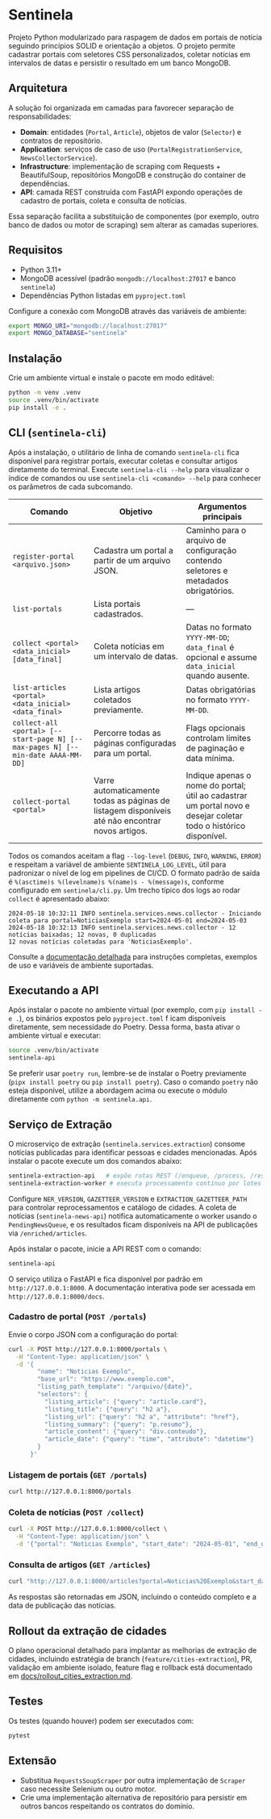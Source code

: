 # Sentinela

Projeto Python modularizado para raspagem de dados em portais de notícia seguindo princípios SOLID e orientação a objetos. O projeto permite cadastrar portais com seletores CSS personalizados, coletar notícias em intervalos de datas e persistir o resultado em um banco MongoDB.

## Arquitetura

A solução foi organizada em camadas para favorecer separação de responsabilidades:

- **Domain**: entidades (`Portal`, `Article`), objetos de valor (`Selector`) e contratos de repositório.
- **Application**: serviços de caso de uso (`PortalRegistrationService`, `NewsCollectorService`).
- **Infrastructure**: implementação de scraping com Requests + BeautifulSoup, repositórios MongoDB e construção do container de dependências.
- **API**: camada REST construída com FastAPI expondo operações de cadastro de portais, coleta e consulta de notícias.

Essa separação facilita a substituição de componentes (por exemplo, outro banco de dados ou motor de scraping) sem alterar as camadas superiores.

## Requisitos

- Python 3.11+
- MongoDB acessível (padrão `mongodb://localhost:27017` e banco `sentinela`)
- Dependências Python listadas em `pyproject.toml`

Configure a conexão com MongoDB através das variáveis de ambiente:

```bash
export MONGO_URI="mongodb://localhost:27017"
export MONGO_DATABASE="sentinela"
```

## Instalação

Crie um ambiente virtual e instale o pacote em modo editável:

```bash
python -m venv .venv
source .venv/bin/activate
pip install -e .
```

## CLI (`sentinela-cli`)

Após a instalação, o utilitário de linha de comando `sentinela-cli` fica disponível para registrar portais, executar coletas e consultar artigos diretamente do terminal. Execute `sentinela-cli --help` para visualizar o índice de comandos ou use `sentinela-cli <comando> --help` para conhecer os parâmetros de cada subcomando.

| Comando | Objetivo | Argumentos principais |
| --- | --- | --- |
| `register-portal <arquivo.json>` | Cadastra um portal a partir de um arquivo JSON. | Caminho para o arquivo de configuração contendo seletores e metadados obrigatórios. |
| `list-portals` | Lista portais cadastrados. | — |
| `collect <portal> <data_inicial> [data_final]` | Coleta notícias em um intervalo de datas. | Datas no formato `YYYY-MM-DD`; `data_final` é opcional e assume `data_inicial` quando ausente. |
| `list-articles <portal> <data_inicial> <data_final>` | Lista artigos coletados previamente. | Datas obrigatórias no formato `YYYY-MM-DD`. |
| `collect-all <portal> [--start-page N] [--max-pages N] [--min-date AAAA-MM-DD]` | Percorre todas as páginas configuradas para um portal. | Flags opcionais controlam limites de paginação e data mínima. |
| `collect-portal <portal>` | Varre automaticamente todas as páginas de listagem disponíveis até não encontrar novos artigos. | Indique apenas o nome do portal; útil ao cadastrar um portal novo e desejar coletar todo o histórico disponível. |

Todos os comandos aceitam a flag `--log-level` (`DEBUG`, `INFO`, `WARNING`, `ERROR`) e respeitam a variável de ambiente `SENTINELA_LOG_LEVEL`, útil para padronizar o nível de log em pipelines de CI/CD. O formato padrão de saída é `%(asctime)s %(levelname)s %(name)s - %(message)s`, conforme configurado em `sentinela/cli.py`. Um trecho típico dos logs ao rodar `collect` é apresentado abaixo:

```text
2024-05-18 10:32:11 INFO sentinela.services.news.collector - Iniciando coleta para portal=NoticiasExemplo start=2024-05-01 end=2024-05-03
2024-05-18 10:32:13 INFO sentinela.services.news.collector - 12 notícias baixadas; 12 novas, 0 duplicadas
12 novas notícias coletadas para 'NoticiasExemplo'.
```

Consulte a [documentação detalhada](docs/cli.md) para instruções completas, exemplos de uso e variáveis de ambiente suportadas.

## Executando a API

Após instalar o pacote no ambiente virtual (por exemplo, com `pip install -e .`), os binários expostos pelo `pyproject.toml` f
icam disponíveis diretamente, sem necessidade do Poetry. Dessa forma, basta ativar o ambiente virtual e executar:

```bash
source .venv/bin/activate
sentinela-api
```

Se preferir usar `poetry run`, lembre-se de instalar o Poetry previamente (`pipx install poetry` ou `pip install poetry`). Caso o
comando `poetry` não esteja disponível, utilize a abordagem acima ou execute o módulo diretamente com `python -m sentinela.api`.

## Serviço de Extração

O microserviço de extração (`sentinela.services.extraction`) consome notícias publicadas para identificar pessoas e cidades mencionadas. Após instalar o pacote execute um dos comandos abaixo:

```bash
sentinela-extraction-api   # expõe rotas REST (/enqueue, /process, /results)
sentinela-extraction-worker # executa processamento contínuo por lotes
```

Configure `NER_VERSION`, `GAZETTEER_VERSION` e `EXTRACTION_GAZETTEER_PATH` para controlar reprocessamentos e catálogo de cidades. A coleta de notícias (`sentinela-news-api`) notifica automaticamente o worker usando o `PendingNewsQueue`, e os resultados ficam disponíveis na API de publicações via `/enriched/articles`.


Após instalar o pacote, inicie a API REST com o comando:

```bash
sentinela-api
```

O serviço utiliza o FastAPI e fica disponível por padrão em `http://127.0.0.1:8000`. A documentação interativa pode ser acessada em `http://127.0.0.1:8000/docs`.

### Cadastro de portal (`POST /portals`)

Envie o corpo JSON com a configuração do portal:

```bash
curl -X POST http://127.0.0.1:8000/portals \
  -H "Content-Type: application/json" \
  -d '{
        "name": "Noticias Exemplo",
        "base_url": "https://www.exemplo.com",
        "listing_path_template": "/arquivo/{date}",
        "selectors": {
          "listing_article": {"query": "article.card"},
          "listing_title": {"query": "h2 a"},
          "listing_url": {"query": "h2 a", "attribute": "href"},
          "listing_summary": {"query": "p.resumo"},
          "article_content": {"query": "div.conteudo"},
          "article_date": {"query": "time", "attribute": "datetime"}
        }
      }'
```

### Listagem de portais (`GET /portals`)

```bash
curl http://127.0.0.1:8000/portals
```

### Coleta de notícias (`POST /collect`)

```bash
curl -X POST http://127.0.0.1:8000/collect \
  -H "Content-Type: application/json" \
  -d '{"portal": "Noticias Exemplo", "start_date": "2024-05-01", "end_date": "2024-05-03"}'
```

### Consulta de artigos (`GET /articles`)

```bash
curl "http://127.0.0.1:8000/articles?portal=Noticias%20Exemplo&start_date=2024-05-01&end_date=2024-05-03"
```

As respostas são retornadas em JSON, incluindo o conteúdo completo e a data de publicação das notícias.

## Rollout da extração de cidades

O plano operacional detalhado para implantar as melhorias de extração de cidades, incluindo estratégia de branch (`feature/cities-extraction`), PR, validação em ambiente isolado, feature flag e rollback está documentado em [docs/rollout_cities_extraction.md](docs/rollout_cities_extraction.md).

## Testes

Os testes (quando houver) podem ser executados com:

```bash
pytest
```

## Extensão

- Substitua `RequestsSoupScraper` por outra implementação de `Scraper` caso necessite Selenium ou outro motor.
- Crie uma implementação alternativa de repositório para persistir em outros bancos respeitando os contratos do domínio.

